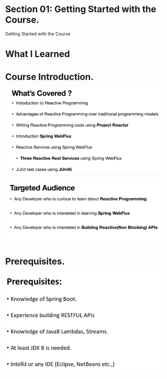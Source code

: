 # Section 01: Getting Started with the Course.

Getting Started with the Course

# What I Learned

# Course Introduction.

<div align="center">
    <img src="whatIsCovered.PNG" alt="reactive programming" width="700"/>
</div>

<br>

<div align="center">
    <img src="targetAudiance.PNG" alt="reactive programming" width="700"/>
</div>

# Prerequisites.

<div align="center">
    <img src="prerequisites.PNG" alt="reactive programming" width="700"/>
</div>

